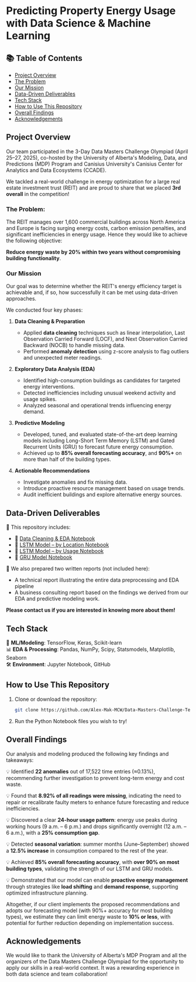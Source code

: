 # Predicting Property Energy Usage with Data Science & Machine Learning

## 📚 Table of Contents

- [Project Overview](#project-overview)
- [The Problem](#the-problem)
- [Our Mission](#our-mission)
- [Data-Driven Deliverables](#data-driven-deliverables)
- [Tech Stack](#tech-stack)
- [How to Use This Repository](#how-to-use-this-repository)
- [Overall Findings](#overall-findings)
- [Acknowledgements](#acknowledgements)

## Project Overview

Our team participated in the 3-Day Data Masters Challenge Olympiad (April 25–27, 2025), co-hosted by the University of Alberta's Modeling, Data, and Predictions (MDP) Program and Canisius University's Canisius Center for Analytics and Data Ecosystems (CCADE). 

We tackled a real-world challenge in energy optimization for a large real estate investment trust (REIT) and are proud to share that we placed **3rd overall** in the competition!

### The Problem:
The REIT manages over 1,600 commercial buildings across North America and Europe is facing surging energy costs, carbon emission penalties, and significant inefficiencies in energy usage. Hence they would like to achieve the following objective:

**Reduce energy waste by 20% within two years without compromising building functionality**.

### Our Mission

Our goal was to determine whether the REIT's energy efficiency target is achievable and, if so, how successfully it can be met using data-driven approaches.

We conducted four key phases:

1. **Data Cleaning & Preparation**
   - Applied **data cleaning** techniques such as linear interpolation, Last Observation Carried Forward (LOCF), and Next Observation Carried Backward (NOCB) to handle missing data.
   - Performed **anomaly detection** using z-score analysis to flag outliers and unexpected meter readings.

2. **Exploratory Data Analysis (EDA)**
   - Identified high-consumption buildings as candidates for targeted energy interventions.
   - Detected inefficiencies including unusual weekend activity and usage spikes.
   - Analyzed seasonal and operational trends influencing energy demand.

3. **Predictive Modeling**
   - Developed, tuned, and evaluated state-of-the-art deep learning models including Long-Short Term Memory (LSTM) and Gated Recurrent Units (GRU) to forecast future energy consumption.
   - Achieved up to **85% overall forecasting accuracy**, and **90%+** on more than half of the building types.

4. **Actionable Recommendations**
   - Investigate anomalies and fix missing data.
   - Introduce proactive resource management based on usage trends.
   - Audit inefficient buildings and explore alternative energy sources.

## Data-Driven Deliverables

📂 This repository includes:

- 📄 [Data Cleaning & EDA Notebook](./Team7_Preprocessing_and_EDA.ipynb)
- 📄 [LSTM Model – by Location Notebook](team7_lstm_location.ipynb)
- 📄 [LSTM Model – by Usage Notebook](team7_lstm_use.ipynb)
- 📄 [GRU Model Notebook](team7_gru_use.ipynb)

📌 We also prepared two written reports (not included here):
  - A technical report illustrating the entire data preprocessing and EDA pipeline
  - A business consulting report based on the findings we derived from our EDA and predictive modeling work.
    
  **Please contact us if you are interested in knowing more about them!**

## Tech Stack

🤖 **ML/Modeling**: TensorFlow, Keras, Scikit-learn  
📊 **EDA & Processing**: Pandas, NumPy, Scipy, Statsmodels, Matplotlib, Seaborn  
🛠️ **Environment**: Jupyter Notebook, GitHub


## How to Use This Repository

1. Clone or download the repository:
   ```bash
   git clone https://github.com/Alex-Mak-MCW/Data-Masters-Challenge-Team7.git
   ```
2. Run the Python Notebook files you wish to try!

## Overall Findings

Our analysis and modeling produced the following key findings and takeaways:

💡  Identified **22 anomalies** out of 17,522 time entries (≈0.13%), recommending further investigation to prevent long-term energy and cost waste.

💡 Found that **8.92% of all readings were missing**, indicating the need to repair or recalibrate faulty meters to enhance future forecasting and reduce inefficiencies.

💡 Discovered a clear **24-hour usage pattern**: energy use peaks during working hours (9 a.m. – 6 p.m.) and drops significantly overnight (12 a.m. – 6 a.m.), with a **25% consumption gap**.

💡 Detected **seasonal variation**: summer months (June–September) showed a **12.5% increase** in consumption compared to the rest of the year.

💡 Achieved **85% overall forecasting accuracy**, with **over 90% on most building types**, validating the strength of our LSTM and GRU models.

💡 Demonstrated that our model can enable **proactive energy management** through strategies like **load shifting** and **demand response**, supporting optimized infrastructure planning.

Altogether, if our client implements the proposed recommendations and adopts our forecasting model (with 90%+ accuracy for most building types), we estimate they can limit energy waste to **10% or less**, with potential for further reduction depending on implementation success.

## Acknowledgements 
We would like to thank the University of Alberta's MDP Program and all the organizers of the Data Masters Challenge Olympiad for the opportunity to apply our skills in a real-world context. It was a rewarding experience in both data science and team collaboration!
